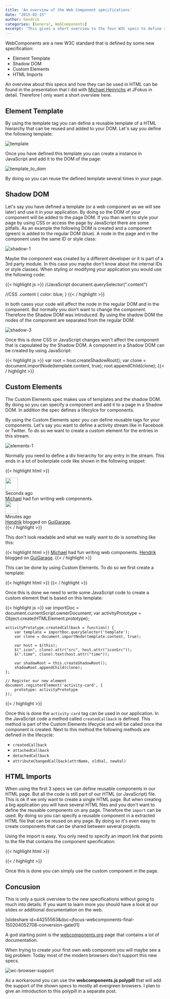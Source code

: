 ```yaml
---
title: 'An overview of the Web Component specifications'
date: "2015-02-15"
author: hendrik
categories: [General, WebComponents]
excerpt: 'This gives a short overview to the four W3C specs to define reusable web components: Element Template, Shadow DOM, Custom Elements and HTML Imports'
---
```

WebComponents are a new W3C standard that is defined by some new specification:

* Element Template
* Shadow DOM
* Custom Elements
* HTML Imports

An overview about this specs and how they can be used in HTML can be found in the presentation that I did with [Michael Heinrichs](https://twitter.com/net0pyr) at JFokus in detail. Therefore I only want a short overview here.

## Element Template

By using the template tag you can define a reusable template of a HTML hierarchy that can be reused and added to your DOM. Let's say you define the following template:

![template](/posts/guigarage-legacy/template.png)

Once you have defined this template you can create a instance in JavaScript and add it to the DOM of the page:

![template_to_dom](/posts/guigarage-legacy/template_to_dom.png)

By doing so you can reuse the defined template several times in your page.</p>

## Shadow DOM

Let's say you have defined a template (or a web component as we will see later) and use it in your application. By doing so the DOM of your component will be added to the page DOM. If you than want to style your page by using CSS or access the page by JavaScript there are some pitfalls. As an example the following DOM is created and a component (green) is added to the regular DOM (blue). A node in the page and in the component uses the same ID or style class:

![shadow-1](/posts/guigarage-legacy/shadow-1.png)

Maybe the component was created by a different developer or it is part of a 3rd party module. In this case you maybe don't know about the internal IDs or style classes. When styling or modifying your application you would use the following code:

{{< highlight js >}}
//JavaScript
document.querySelector(".content")

//CSS
.content {
    color: blue;
}
{{< / highlight >}}

In both cases your code will affect the node in the regular DOM and in the component. But normally you don't want to change the component. Therefore the Shadow DOM was introduced. By using the shadow DOM the nodes of the component are separated from the regular DOM:

![shadow-3](/posts/guigarage-legacy/shadow-3.png)

Once this is done CSS or JavaScript changes won't affect the component that is capsulated by the Shadow DOM. A component in a Shadow DOM can be created by using JavaScript:

{{< highlight js >}}
var root = host.createShadowRoot();
var clone = document.importNode(template.content, true);
root.appendChild(clone);
{{< / highlight >}}

## Custom Elements

The Custom Elements spec makes use of templates and the shadow DOM. By doing so you can specify a component and add it to a page in a Shadow DOM. In addition the spec defines a lifecylce for components.

By using the Custom Elements spec you can define reusable tags for your components. Let's say you want to define a activity stream like in Facebook or Twitter. To do so we want to create a custom element for the entries in this stream.

![elements-1](/posts/guigarage-legacy/elements-1.png)

Normally you need to define a div hierarchy for any entry in the stream. This ends in a lot of boilerplate code like shown in the following snippet:

{{< highlight html >}}
<div class="activity">
    <img class="icon" src="../img/michael.png" width="40" height="40">
    <div class="time">Seconds ago</div>
    <div class="content">
        <a href="profiles/michael">Michael</a> had fun writing web components.
    </div>
</div>
<div class="activity">
    <img class="icon" src="../img/hendrik.png" width="40" height="40">
    <div class="time">Minutes ago</div>
    <div class="content">
        <a href="profiles/hendrick">Hendrik</a> blogged on <a href="http://guigarage.com">GuiGarage</a>.
    </div>
</div>
{{< / highlight >}}

This don't look readable and what we really want to do is something like this:

{{< highlight html >}}
<activity-card iconSrc="../img/michael.png" time="Seconds ago">
    <a href="profiles/michael">Michael</a> had fun writing web components.
</activity-card>
<activity-card iconSrc="../img/hendrik.png" time="Minutes ago">
    <a href="profiles/hendrick">Hendrik</a> blogged on <a href="http://guigarage.com">GuiGarage</a>.
</activity-card>
{{< / highlight >}}

This can be done by using Custom Elements. To do so we first create a template:

{{< highlight html >}}
<template id="activity-template">
  <div>
    <img class="icon" src="" width="40" height="40">
    <div class="time"></div>
    <div class="content"><content></content></div>
  </div>
</template>
{{< / highlight >}}

Once this is done we need to write some JavaScript code to create a custom element that is based on this template:

{{< highlight js >}}
var importDoc = document.currentScript.ownerDocument;
    var activityPrototype = Object.create(HTMLElement.prototype);

    activityPrototype.createdCallback = function() {
        var template = importDoc.querySelector('template');
        var clone = document.importNode(template.content, true);

        var host = $(this);
        $(".icon", clone).attr("src", host.attr("iconSrc"));
        $(".time", clone).text(host.attr("time"));

        var shadowRoot = this.createShadowRoot();
        shadowRoot.appendChild(clone);
    };

    // Register our new element
    document.registerElement('activity-card', {
        prototype: activityPrototype
    });
{{< / highlight >}}

Once this is done the `activity-card` tag can be used in our application. In the JavaScript code a method called `createdCallback` is defined. This method is part of the Custom Elements lifecycle and will be called once the component is created. Next to this method the following methods are defined in the lifecycle:

* `createdCallback`
* `attachedCallback`
* `detachedCallback`
* `attributeChangedCallback(attrName, oldVal, newVal)`

## HTML Imports

When using the first 3 specs we can define reusable components in our HTML page. But all the code is still part of our HTML (or JavaScript) file. This is ok if we only want to create a single HTML page. But when creating a big application you will have several HTML files and you don't want to define the reusable components on any page. Therefore the `import` can be used. By doing so you can specify a reusable component in a extracted HTML file that can be reused on any page. By doing so it's even easy to create components that can be shared between several projects.

Using the import is easy. You only need to specify an import link that points to the file that contains the component specification:

{{< highlight html >}}
<link rel="import" href="activity-card.html">
{{< / highlight >}}

Once this is done you can simply use the custom component in the page.

## Concusion

This is only a quick overview to the new specifications without going to much into details. If you want to learn more you should have a look at our slides or additional documentation on the web.

[slideshare id=44255563&doc=jfocus-webcomponents-final-150204052708-conversion-gate01]

A god starting point is the [webcomponents.org](http://webcomponents.org) page that contains a lot of documentation.

When trying to create your first own web component you will maybe see a big problem: Today most of the modern browsers don't support this new specs.

![wc-browser-support](/posts/guigarage-legacy/wc-browser-support.png)

As a workaround you can use the __webcomponents.js polypill__ that will add the support of the shown specs to mostly all evergreen browsers. I plan to give an introduction to this polypill in a separate post.
